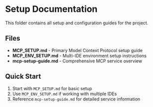 # Setup Documentation

This folder contains all setup and configuration guides for the project.

## Files

- **MCP_SETUP.md** - Primary Model Context Protocol setup guide
- **MCP_ENV_SETUP.md** - Multi-IDE environment setup instructions  
- **mcp-setup-guide.md** - Comprehensive MCP service overview

## Quick Start

1. Start with `MCP_SETUP.md` for basic setup
2. Use `MCP_ENV_SETUP.md` if working with multiple IDEs
3. Reference `mcp-setup-guide.md` for detailed service information
